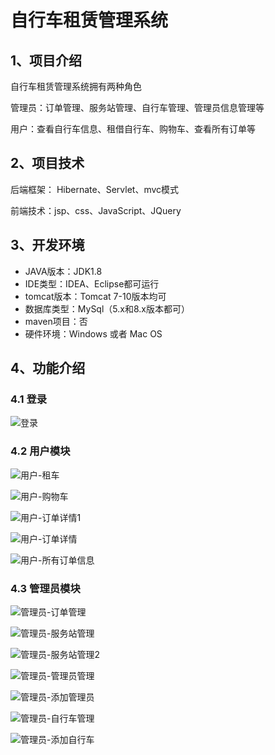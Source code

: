 # 自行车租赁管理系统


## 1、项目介绍

自行车租赁管理系统拥有两种角色

管理员：订单管理、服务站管理、自行车管理、管理员信息管理等

用户：查看自行车信息、租借自行车、购物车、查看所有订单等


## 2、项目技术

后端框架： Hibernate、Servlet、mvc模式

前端技术：jsp、css、JavaScript、JQuery

## 3、开发环境

- JAVA版本：JDK1.8
- IDE类型：IDEA、Eclipse都可运行
- tomcat版本：Tomcat 7-10版本均可
- 数据库类型：MySql（5.x和8.x版本都可）
- maven项目：否 
- 硬件环境：Windows 或者 Mac OS


## 4、功能介绍

### 4.1 登录

![登录](https://project-images-1256969109.cos.ap-chongqing.myqcloud.com/Typora-Images/202208031052367.jpg)

### 4.2 用户模块

![用户-租车](https://project-images-1256969109.cos.ap-chongqing.myqcloud.com/Typora-Images/202208031052830.jpg)

![用户-购物车](https://project-images-1256969109.cos.ap-chongqing.myqcloud.com/Typora-Images/202208031052869.jpg)

![用户-订单详情1](https://project-images-1256969109.cos.ap-chongqing.myqcloud.com/Typora-Images/202208031052377.jpg)

![用户-订单详情](https://project-images-1256969109.cos.ap-chongqing.myqcloud.com/Typora-Images/202208031052072.jpg)

![用户-所有订单信息](https://project-images-1256969109.cos.ap-chongqing.myqcloud.com/Typora-Images/202208031052156.jpg)

### 4.3 管理员模块

![管理员-订单管理](https://project-images-1256969109.cos.ap-chongqing.myqcloud.com/Typora-Images/202208031052589.jpg)

![管理员-服务站管理](https://project-images-1256969109.cos.ap-chongqing.myqcloud.com/Typora-Images/202208031052587.jpg)

![管理员-服务站管理2](https://project-images-1256969109.cos.ap-chongqing.myqcloud.com/Typora-Images/202208031052954.jpg)

![管理员-管理员管理](https://project-images-1256969109.cos.ap-chongqing.myqcloud.com/Typora-Images/202208031052477.jpg)

![管理员-添加管理员](https://project-images-1256969109.cos.ap-chongqing.myqcloud.com/Typora-Images/202208031052620.jpg)

![管理员-自行车管理](https://project-images-1256969109.cos.ap-chongqing.myqcloud.com/Typora-Images/202208031053840.jpg)

![管理员-添加自行车](https://project-images-1256969109.cos.ap-chongqing.myqcloud.com/Typora-Images/202208031053616.jpg)


